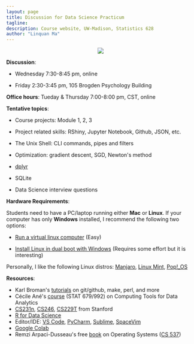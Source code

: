 ```yaml
---
layout: page
title: Discussion for Data Science Practicum 
tagline:
description: Course website, UW-Madison, Statistics 628
author: "Linquan Ma"
---
```


<div style="text-align:center"><img src ="https://media1.tenor.com/images/a0afeb9cc47a7baf61be453b9a5736b2/tenor.gif?itemid=5957952" /></div>

**Discussion**:

+ Wednesday 7:30-8:45 pm, online

+ Friday 2:30-3:45 pm, 105 Brogden Psychology Building

**Office hours**: Tueday & Thursday 7:00-8:00 pm, CST, online

**Tentative topics**:

+ Course projects: Module 1, 2, 3

+ Project related skills: RShiny, Jupyter Notebook, Github, JSON, etc.

+ The Unix Shell: CLI commands, pipes and filters

+ Optimization: gradient descent, SGD, Newton's method 

+ [dplyr](https://github.com/tidyverse/dplyr)

+ SQLite

+ Data Science interview questions

**Hardware Requirements**:

Students need to have a PC/laptop running either **Mac** or **Linux**. If your computer has only **Windows** installed, I recommend the following two options:

+ [Run a virtual linux computer](http://pages.stat.wisc.edu/~jgillett/605/VM/runVirtualMachine.txt) (Easy)

+ [Install Linux in dual boot with Windows](https://itsfoss.com/install-ubuntu-1404-dual-boot-mode-windows-8-81-uefi/) (Requires some effort but it is interesting)

Personally, I like the following Linux distros: [Manjaro](https://manjaro.org/), [Linux Mint](https://linuxmint.com/), [Pop!_OS](https://pop.system76.com/)

**Resources**:


- Karl Broman's [tutorials](http://kbroman.org/pages/tutorials.html) on
  git/github, make, perl, and more
- Cécile Ané's [course](http://cecileane.github.io/computingtools/) (STAT 679/992) on Computing Tools for Data Analytics
- [CS231n](https://cs231n.github.io/), [CS246](http://web.stanford.edu/class/cs246/), [CS229T](http://web.stanford.edu/class/cs229t/) from Stanford
- [R for Data Science](https://r4ds.had.co.nz/)
- Editor/IDE: [VS Code](https://code.visualstudio.com/), [PyCharm](https://www.jetbrains.com/pycharm/), [Sublime](https://www.sublimetext.com/), [SpaceVim](https://github.com/SpaceVim/SpaceVim)
- [Google Colab](https://colab.research.google.com/)
- Remzi Arpaci-Dusseau's free [book](http://pages.cs.wisc.edu/~remzi/OSTEP/) on Operating Systems ([CS 537](http://pages.cs.wisc.edu/~shivaram/cs537-sp20/))

